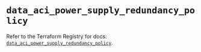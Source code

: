 # `data_aci_power_supply_redundancy_policy`

Refer to the Terraform Registry for docs: [`data_aci_power_supply_redundancy_policy`](https://registry.terraform.io/providers/ciscodevnet/aci/2.17.0/docs/data-sources/power_supply_redundancy_policy).
